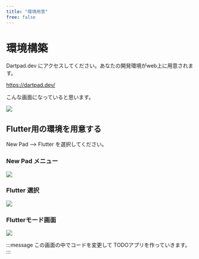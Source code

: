 ```yaml
---
title: "環境用意"
free: false
---
```


# 環境構築

Dartpad.dev にアクセスしてください。あなたの開発環境がweb上に用意されます。

https://dartpad.dev/

こんな画面になっていると思います。

![](https://storage.googleapis.com/zenn-user-upload/c2855e90744a-20221202.png)

## Flutter用の環境を用意する

New Pad --> Flutter を選択してください。

### New Pad メニュー

![](https://storage.googleapis.com/zenn-user-upload/21826653bdd9-20221202.png)

### Flutter 選択

![](https://storage.googleapis.com/zenn-user-upload/7b85677944aa-20221202.png)

### Flutterモード画面

![](https://storage.googleapis.com/zenn-user-upload/8416f5542640-20221202.png)

:::message
この画面の中でコードを変更して TODOアプリを作っていきます。
:::